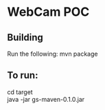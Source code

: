 # WebCam POC

## Building
Run the following:
mvn package

## To run:
cd target  
java -jar gs-maven-0.1.0.jar


